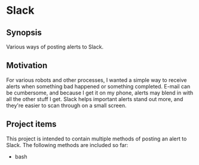 # Slack

## Synopsis
Various ways of posting alerts to Slack.

## Motivation
For various robots and other processes, I wanted a simple way to receive alerts when something bad happened or something completed.  E-mail can be cumbersome, and because I get it on my phone, alerts may blend in with all the other stuff I get. Slack helps important alerts stand out more, and they're easier to scan through on a small screen.

## Project items
This project is intended to contain multiple methods of posting an alert to Slack.  The following methods are included so far:
* bash


